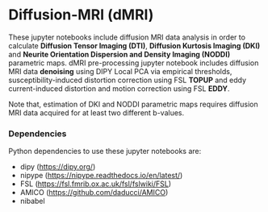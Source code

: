 # Diffusion-MRI (dMRI)
These jupyter notebooks include diffusion MRI data analysis in order to calculate __Diffusion Tensor Imaging (DTI)__, __Diffusion Kurtosis Imaging (DKI)__ and __Neurite Orientation Dispersion and Density Imaging (NODDI)__ parametric maps.
dMRI pre-processing jupyter notebook includes diffusion MRI data __denoising__ using DIPY Local PCA via empirical thresholds, susceptibility-induced distortion correction using FSL __TOPUP__ and eddy current-induced distortion and motion correction using FSL __EDDY__.

Note that, estimation of DKI and NODDI parametric maps requires diffusion MRI data acquired for at least two different b-values. 

### Dependencies
Python dependencies to use these jupyter notebooks are:
* dipy (https://dipy.org/)
* nipype (https://nipype.readthedocs.io/en/latest/)
* FSL (https://fsl.fmrib.ox.ac.uk/fsl/fslwiki/FSL)
* AMICO (https://github.com/daducci/AMICO)
* nibabel
